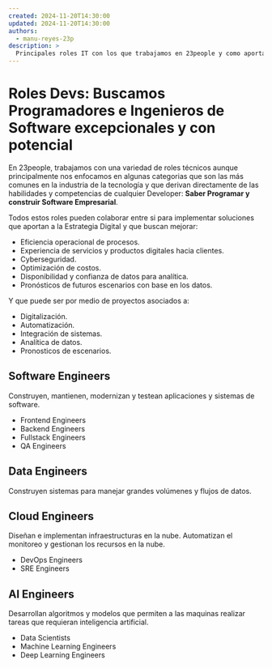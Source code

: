 ```yaml
---
created: 2024-11-20T14:30:00
updated: 2024-11-20T14:30:00
authors:
  - manu-reyes-23p
description: >
  Principales roles IT con los que trabajamos en 23people y como aportan a la estrategia digital.
---
```


# Roles Devs: Buscamos Programadores e Ingenieros de Software excepcionales y con potencial

En 23people, trabajamos con una variedad de roles técnicos aunque principalmente nos enfocamos en algunas categorias que son las más comunes en la industria de la tecnología y que derivan directamente de las habilidades y competencias de cualquier Developer: **Saber Programar y construir Software Empresarial**.

Todos estos roles pueden colaborar entre si para implementar soluciones que aportan a la Estrategia Digital y que buscan mejorar:

- Eficiencia operacional de procesos.
- Experiencia de servicios y productos digitales hacia clientes.
- Cyberseguridad.
- Optimización de costos.
- Disponibilidad y confianza de datos para analítica.
- Pronósticos de futuros escenarios con base en los datos.

Y que puede ser por medio de proyectos asociados a:

- Digitalización.
- Automatización.
- Integración de sistemas.
- Analítica de datos.
- Pronosticos de escenarios.

## Software Engineers

Construyen, mantienen, modernizan y testean aplicaciones y sistemas de software.

- Frontend Engineers
- Backend Engineers
- Fullstack Engineers
- QA Engineers

## Data Engineers

Construyen sistemas para manejar grandes volúmenes y flujos de datos.

## Cloud Engineers

Diseñan e implementan infraestructuras en la nube. Automatizan el monitoreo y gestionan los recursos en la nube.

- DevOps Engineers
- SRE Engineers

## AI Engineers

Desarrollan algoritmos y modelos que permiten a las maquinas realizar tareas que requieran inteligencia artificial.

- Data Scientists
- Machine Learning Engineers
- Deep Learning Engineers
